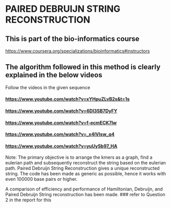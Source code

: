# PAIRED DEBRUIJN STRING RECONSTRUCTION

## This is part of the bio-informatics course 
https://www.coursera.org/specializations/bioinformatics#instructors

## The algorithm followed in this method is clearly explained in the below videos
Follow the videos in the given sequence
#### https://www.youtube.com/watch?v=xYHpuZLvB2s&t=1s
#### https://www.youtube.com/watch?v=6DI3SB7DyFY
#### https://www.youtube.com/watch?v=f-ecmECK7lw
#### https://www.youtube.com/watch?v=_x4IVlsw_q4
#### https://www.youtube.com/watch?v=yuUySb97_HA


Note: The primary objective is to arrange the kmers as a graph, find a eulerian path and subsequently reconstruct the string based on the eulerian path. Paired Debruijn String Reconstruction gives a unique reconstructed string. The code has been made as generic as possible, hence it works with even 100000 base pairs or higher.


A comparison of efficiency and performance of Hamiltonian, Debruijn, and Paired Debruijn String reconstruction has been made. ### refer to Question 2 in the report for this
